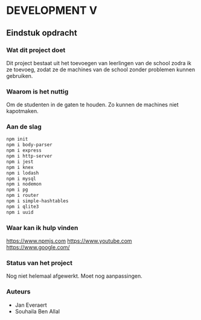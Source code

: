 # DEVELOPMENT V
## Eindstuk opdracht
### Wat dit project doet
Dit project bestaat uit het toevoegen van leerlingen van de school zodra ik ze toevoeg, zodat ze de machines van de school zonder problemen kunnen gebruiken. 

### Waarom is het nuttig
Om de studenten in de gaten te houden. Zo kunnen de machines niet kapotmaken.

### Aan de slag
```bash
npm init
npm i body-parser
npm i express
npm i http-server
npm i jest
npm i knex
npm i lodash
npm i mysql
npm i nodemon
npm i pg
npm i router
npm i simple-hashtables
npm i qlite3
npm i uuid
```
### Waar kan ik hulp vinden 
https://www.npmjs.com
https://www.youtube.com
https://www.google.com/

### Status van het project 
Nog niet helemaal afgewerkt. Moet nog aanpassingen. 

### Auteurs 
* Jan Everaert
* Souhaila Ben Allal
